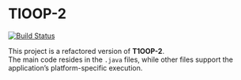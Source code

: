 # TIOOP-2
[![Build Status](https://b653af801408.ngrok-free.app/job/test4/badge/icon)](https://b653af801408.ngrok-free.app/job/test4/)

This project is a refactored version of **T1OOP-2**.  
The main code resides in the `.java` files, while other files support the application’s platform-specific execution.
